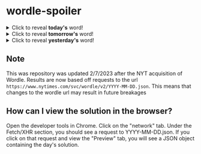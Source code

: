 # wordle-spoiler

<details>
  <summary>Click to reveal <b>today's</b> word!</summary>
  <br>
  <b> amass </b>
</details>

<details>
  <summary>Click to reveal <b>tomorrow's</b> word!</summary>
  <br>
  <b> pinch </b>
</details>

<details>
  <summary>Click to reveal <b>yesterday's</b> word!</summary>
  <br>
  <b> cumin </b>
</details>

## Note
This was repository was updated 2/7/2023 after the NYT acquisition of Wordle. Results are now based off requests to the url `https://www.nytimes.com/svc/wordle/v2/YYYY-MM-DD.json`. This means that changes to the wordle url may result in future breakages

## How can I view the solution in the browser?
Open the developer tools in Chrome. Click on the "network" tab. Under the Fetch/XHR section, you should see a request to YYYY-MM-DD.json. If you click on that request and view the "Preview" tab, you will see a JSON object containing the day's solution.
